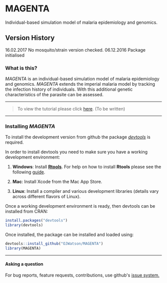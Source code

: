 # MAGENTA

Individual-based simulation model of malaria epidemiology and genomics.

## Version History

16.02.2017  No mosquito/strain version checked. 
06.12.2016  Package initialised

### What is this?

*MAGENTA* is an individual-based simulation model of malaria epidemiology and genomics.
*MAGENTA* extends the imperial malaria model by tracking the infection history of 
individuals. With this additional genetic characteristics of the parasite can be 
assessed.

***
> To view the tutorial please click [here](). (To be written)

***

### Installing *MAGENTA*

To install the development version from github the package [*devtools*](https://github.com/hadley/devtools) is required.

In order to install devtools you need to make sure you have a working development environment:

1. **Windows**: Install **[Rtools](https://cran.r-project.org/bin/windows/Rtools/)**. For help on how to install **Rtools** please see the following [guide](https://github.com/stan-dev/rstan/wiki/Install-Rtools-for-Windows).

2. **Mac**: Install Xcode from the Mac App Store.

3. **Linux**: Install a compiler and various development libraries (details vary across different flavors of Linux).

Once a working development environment is ready, then devtools can be installed from CRAN:

```r
install.packages("devtools")
library(devtools)
```
Once installed, the package can be installed and loaded using:

```r
devtools::install_github("OJWatson/MAGENTA")
library(MAGENTA)
```

***

#### Asking a question

For bug reports, feature requests, contributions, use github's [issue system.](https://github.com/OJWatson/MAGENTA/issues)